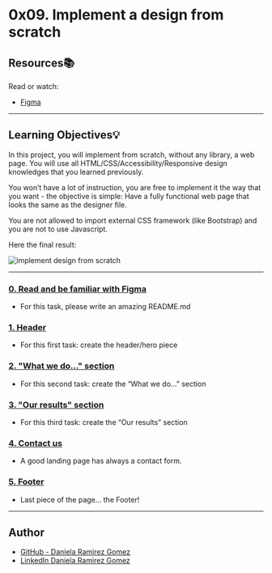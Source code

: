# 0x09. Implement a design from scratch

## Resources:books:
Read or watch:
* [Figma](https://www.figma.com/file/LZdmQwiNEUuQYt9BYBqFvG/Holberton-School---Headphone-company-(Julian)?node-id=0:2)

---
## Learning Objectives:bulb:
In this project, you will implement from scratch, without any library, a web page. You will use all HTML/CSS/Accessibility/Responsive design knowledges that you learned previously.

You won’t have a lot of instruction, you are free to implement it the way that you want - the objective is simple: Have a fully functional web page that looks the same as the designer file.

You are not allowed to import external CSS framework (like Bootstrap) and you are not to use Javascript.

Here the final result:

![implement design from scratch](https://user-images.githubusercontent.com/53787841/105736385-ba978e80-5f02-11eb-93cc-084ec4a8dddf.jpg)


---

### [0. Read and be familiar with Figma](./README.md)
* For this task, please write an amazing README.md


### [1. Header](./0-index.html)
* For this first task: create the header/hero piece


### [2. "What we do..." section](./1-index.html)
* For this second task: create the “What we do…” section


### [3. "Our results" section](./2-index.html)
* For this third task: create the “Our results” section


### [4. Contact us](./3-index.html)
* A good landing page has always a contact form.


### [5. Footer](./4-index.html)
* Last piece of the page… the Footer!

---

## Author
* [GitHub - Daniela Ramirez Gomez](https://github.com/danyramirezg)
* [LinkedIn Daniela Ramirez Gomez](https://www.linkedin.com/in/danielaramirezg)